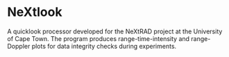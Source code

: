 # NeXtlook
A quicklook processor developed for the NeXtRAD project at the University of Cape Town. 
The program produces range-time-intensity and range-Doppler plots for data integrity checks during experiments. 
